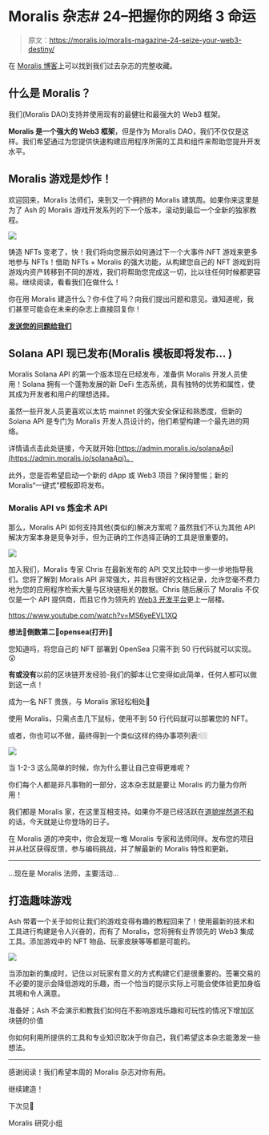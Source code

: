 # Moralis 杂志# 24–把握你的网络 3 命运

> 原文：<https://moralis.io/moralis-magazine-24-seize-your-web3-destiny/>

在 [Moralis 博客](https://moralis.io/?s=magazine&asp_active=1&p_asid=1&p_asp_data=1&current_page_id=3594&qtranslate_lang=0&filters_changed=0&filters_initial=1&asp_gen%5B%5D=title&asp_gen%5B%5D=content&asp_gen%5B%5D=excerpt&customset%5B%5D=post)上可以找到我们过去杂志的完整收藏。

## 什么是 Moralis？

我们(Moralis DAO)支持并使用现有的最健壮和最强大的 Web3 框架。

**Moralis 是一个强大的 Web3 框架**，但是作为 Moralis DAO，我们不仅仅是这样。我们希望通过为您提供快速构建应用程序所需的工具和组件来帮助您提升开发水平。

## **Moralis 游戏是炒作！**

欢迎回来，Moralis 法师们，来到又一个拥挤的 Moralis 建筑周。如果你来这里是为了 Ash 的 Moralis 游戏开发系列的下一个版本，滚动到最后一个全新的独家教程。

![](img/c639bd9e328f32e77f0e5481c0387cf3.png)

铸造 NFTs 变老了，快！我们将向您展示如何通过下一个大事件:NFT 游戏来更多地参与 NFTs！借助 NFTs + Moralis 的强大功能，从构建您自己的 NFT 游戏到将游戏内资产转移到不同的游戏，我们将帮助您完成这一切，比以往任何时候都更容易。继续阅读，看看我们在做什么！

你在用 Moralis 建造什么？你卡住了吗？向我们提出问题和意见。谁知道呢，我们甚至可能会在未来的杂志上直接回复你！

[**发送您的问题给我们**](https://ivanontech.typeform.com/to/R9K5lnGe)

## **Solana API 现已发布(Moralis 模板即将发布…** )

Moralis Solana API 的第一个版本现在已经发布，准备供 Moralis 开发人员使用！Solana 拥有一个蓬勃发展的新 DeFi 生态系统，具有独特的优势和属性，使其成为开发者和用户的理想选择。

虽然一些开发人员更喜欢以太坊 mainnet 的强大安全保证和熟悉度，但新的 Solana API 是专门为 Moralis 开发人员设计的，他们希望构建一个最先进的网络。

详情请点击此处链接，今天就开始:[https://admin.moralis.io/solanaApi](https://admin.moralis.io/solanaApi)。

此外，您是否希望启动一个新的 dApp 或 Web3 项目？保持警惕；新的 Moralis“一键式”模板即将发布。

### **Moralis API vs 炼金术 API**

那么，Moralis API 如何支持其他(类似的)解决方案呢？虽然我们不认为其他 API 解决方案本身是竞争对手，但为正确的工作选择正确的工具是很重要的。

![](img/8f2ceac877c4aa650aba10b6e4e04e44.png)

加入我们，Moralis 专家 Chris 在最新发布的 API 交叉比较中一步一步地指导我们。您将了解到 Moralis API 非常强大，并且有很好的文档记录，允许您毫不费力地为您的应用程序检索大量与区块链相关的数据。Chris 随后展示了 Moralis 不仅仅是一个 API 提供商，而且它作为领先的 [Web3 开发平台](https://moralis.io/)更上一层楼。

https://www.youtube.com/watch?v=MS6yeEVL1XQ

**想法💭倒数第二👾opensea(打开)💸**

您知道吗，将您自己的 NFT 部署到 OpenSea 只需不到 50 行代码就可以实现。😲

**有或没有**以前的区块链开发经验-我们的脚本让它变得如此简单，任何人都可以做到这一点！

成为一名 NFT 贵族，与 Moralis 家轻松相处💚

使用 Moralis，只需点击几下鼠标，使用不到 50 行代码就可以部署您的 NFT。

或者，你也可以不做，最终得到一个类似这样的待办事项列表👇🏼

![](img/e0aa2a4a97105248d8cfe0d4a4121a33.png)

当 1-2-3 这么简单的时候，你为什么要让自己变得更难呢？

你们每个人都是非凡事物的一部分，这本杂志就是要让 Moralis 的力量为你所用！

我们都是 Moralis 家，在这里互相支持。如果你不是已经活跃在[道貌岸然道不和](https://discord.com/invite/P9N9HF97hH)的话，今天就是让你登场的日子。

在 Moralis 道的冲突中，你会发现一堆 Moralis 专家和法师同伴。发布您的项目并从社区获得反馈，参与编码挑战，并了解最新的 Moralis 特性和更新。

* * *

…现在是 Moralis 法师，主要活动…

## **打造趣味游戏**

Ash 带着一个关于如何让我们的游戏变得有趣的教程回来了！使用最新的技术和工具进行构建是令人兴奋的，而有了 Moralis，您将拥有业界领先的 Web3 集成工具。添加游戏中的 NFT 物品、玩家皮肤等等都是可能的。

![](img/fcc16cd2407baa705d7d6527124051a5.png)

当添加新的集成时，记住以对玩家有意义的方式构建它们是很重要的。签署交易的不必要的提示会降低游戏的乐趣，而一个恰当的提示实际上可能会使体验更加身临其境和令人满意。

准备好；Ash 不会演示和教我们如何在不影响游戏乐趣和可玩性的情况下增加区块链的价值

你如何利用所提供的工具和专业知识取决于你自己，我们希望这本杂志能激发一些想法。

* * *

感谢阅读！我们希望本周的 Moralis 杂志对你有用。

继续建造！

下次见💚

Moralis 研究小组